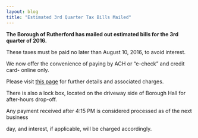 ```yaml
---
layout: blog
title: "Estimated 3rd Quarter Tax Bills Mailed"
---
```


**The Borough of Rutherford has mailed out estimated bills for the 3rd quarter of 2016.**

These taxes must be paid no later than August 10, 2016, to avoid interest.

We now offer the convenience of paying by ACH or “e-check” and credit card- online only.

Please visit [this page](https://www.cit-e.net/rutherford-nj/cit-e-access/TaxBill_Std/?TID=167&TPID=15571) for further details and associated charges.

There is also a lock box, located on the driveway side of Borough Hall for after-hours drop-off. 

Any payment received after 4:15 PM is considered processed as of the next business

day, and interest, if applicable, will be charged accordingly.
